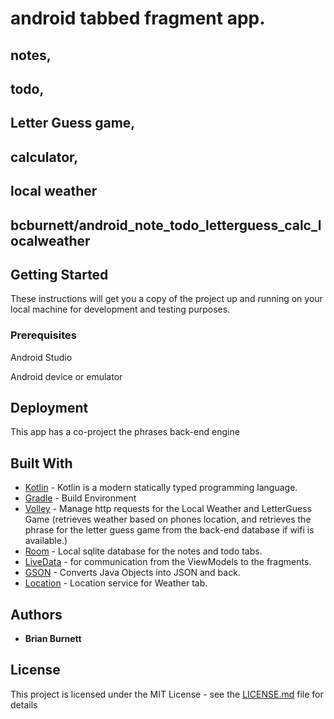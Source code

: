# android tabbed fragment app. 

## notes, 
## todo, 
## Letter Guess game, 
## calculator, 
## local weather

## bcburnett/android_note_todo_letterguess_calc_localweather

## Getting Started

These instructions will get you a copy of the project up and running on your local machine for development and testing purposes.

### Prerequisites

Android Studio

Android device or emulator



## Deployment

This app has a co-project the phrases back-end engine

## Built With

* [Kotlin](https://kotlinlang.org/) - Kotlin is a modern statically typed programming language.
* [Gradle](https://gradle.org/) - Build Environment
* [Volley](https://developer.android.com/training/volley) - Manage http requests for the Local Weather and LetterGuess Game (retrieves weather based on phones location, and retrieves the phrase for the letter guess game from the back-end database if wifi is available.)
* [Room](https://developer.android.com/reference/android/arch/persistence/room/RoomDatabase) - Local sqlite database for the notes and todo tabs.
* [LiveData](https://developer.android.com/topic/libraries/architecture/livedata) - for communication from the ViewModels to the fragments.
* [GSON](https://github.com/google/gson) - Converts Java Objects into JSON and back.
* [Location](https://developers.google.com/android/guides/setup) - Location service for Weather tab.


## Authors

* **Brian Burnett**


## License

This project is licensed under the MIT License - see the [LICENSE.md](LICENSE.md) file for details

